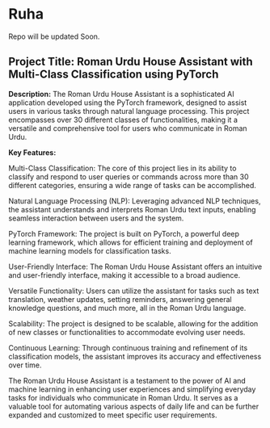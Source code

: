 # Ruha

Repo will be updated Soon.

## Project Title: Roman Urdu House Assistant with Multi-Class Classification using PyTorch

**Description:**
The Roman Urdu House Assistant is a sophisticated AI application developed using the PyTorch framework, designed to assist users in various tasks through natural language processing. This project encompasses over 30 different classes of functionalities, making it a versatile and comprehensive tool for users who communicate in Roman Urdu.

**Key Features:**

Multi-Class Classification: The core of this project lies in its ability to classify and respond to user queries or commands across more than 30 different categories, ensuring a wide range of tasks can be accomplished.

Natural Language Processing (NLP): Leveraging advanced NLP techniques, the assistant understands and interprets Roman Urdu text inputs, enabling seamless interaction between users and the system.

PyTorch Framework: The project is built on PyTorch, a powerful deep learning framework, which allows for efficient training and deployment of machine learning models for classification tasks.

User-Friendly Interface: The Roman Urdu House Assistant offers an intuitive and user-friendly interface, making it accessible to a broad audience.

Versatile Functionality: Users can utilize the assistant for tasks such as text translation, weather updates, setting reminders, answering general knowledge questions, and much more, all in the Roman Urdu language.

Scalability: The project is designed to be scalable, allowing for the addition of new classes or functionalities to accommodate evolving user needs.

Continuous Learning: Through continuous training and refinement of its classification models, the assistant improves its accuracy and effectiveness over time.

The Roman Urdu House Assistant is a testament to the power of AI and machine learning in enhancing user experiences and simplifying everyday tasks for individuals who communicate in Roman Urdu. It serves as a valuable tool for automating various aspects of daily life and can be further expanded and customized to meet specific user requirements.
